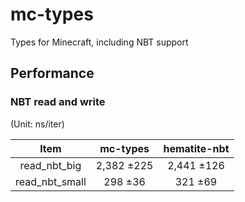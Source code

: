 # mc-types

Types for Minecraft, including NBT support

## Performance  

### NBT read and write

(Unit: ns/iter)

| Item | mc-types | hematite-nbt |
|:----:|:--------:|:------------:|
| read_nbt_big | 2,382 ±225 | 2,441 ±126 |
| read_nbt_small | 298 ±36 | 321 ±69 |
